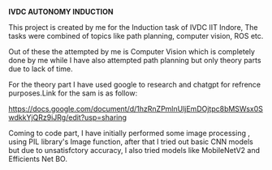 **IVDC AUTONOMY INDUCTION**

This project is created by me for the Induction task of IVDC IIT Indore, The tasks were combined of topics like path planning, computer vision, ROS etc.

Out of these the attempted by me is Computer Vision which is completely done by me while I have also attempted path planning but only theory parts due to lack of time.

For the theory part I have used google to research and chatgpt for refrence purposes.Link for the sam is as follow:

https://docs.google.com/document/d/1hzRnZPmlnUljEmDOjtpc8bMSWsx0SwdkkYjQRz9iJRg/edit?usp=sharing

Coming to code part, I have initially performed some image processing , using PIL library's Image function, after that I tried out basic CNN models but due to unsatisfctory accuracy, I also tried models like MobileNetV2 and Efficients Net BO.
